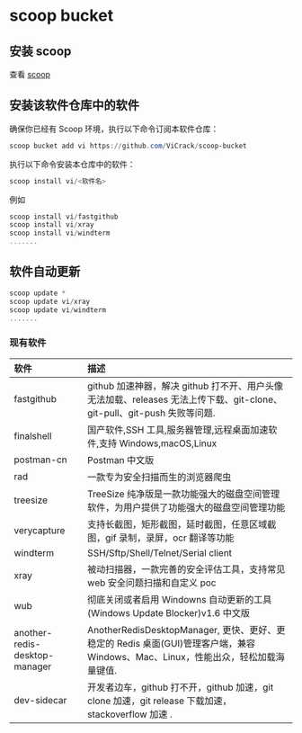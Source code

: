 # scoop bucket

## 安装 scoop

查看 [scoop](https://github.com/ScoopInstaller/Scoop)

## 安装该软件仓库中的软件

确保你已经有 Scoop 环境，执行以下命令订阅本软件仓库：

```powershell
scoop bucket add vi https://github.com/ViCrack/scoop-bucket
```

执行以下命令安装本仓库中的软件：

```powershell
scoop install vi/<软件名>
```

例如

```powershell
scoop install vi/fastgithub
scoop install vi/xray
scoop install vi/windterm
.......
```

## 软件自动更新

```powershell
scoop update *
scoop update vi/xray
scoop update vi/windterm
.......
```

### 现有软件

| 软件                          | 描述                                                                                                                              |
| :---------------------------- | :-------------------------------------------------------------------------------------------------------------------------------- |
| fastgithub                    | github 加速神器，解决 github 打不开、用户头像无法加载、releases 无法上传下载、git-clone、git-pull、git-push 失败等问题.           |
| finalshell                    | 国产软件,SSH 工具,服务器管理,远程桌面加速软件,支持 Windows,macOS,Linux                                                            |
| postman-cn                    | Postman 中文版                                                                                                                    |
| rad                           | 一款专为安全扫描而生的浏览器爬虫                                                                                                  |
| treesize                      | TreeSize 纯净版是一款功能强大的磁盘空间管理软件，为用户提供了功能强大的磁盘空间管理功能                                           |
| verycapture                   | 支持长截图，矩形截图，延时截图，任意区域截图，gif 录制，录屏，ocr 翻译等功能                                                      |
| windterm                      | SSH/Sftp/Shell/Telnet/Serial client                                                                                               |
| xray                          | 被动扫描器，一款完善的安全评估工具，支持常见 web 安全问题扫描和自定义 poc                                                         |
| wub                           | 彻底关闭或者启用 Windowns 自动更新的工具(Windows Update Blocker)v1.6 中文版                                                       |
| another-redis-desktop-manager | AnotherRedisDesktopManager, 更快、更好、更稳定的 Redis 桌面(GUI)管理客户端，兼容 Windows、Mac、Linux，性能出众，轻松加载海量键值. |
| dev-sidecar                   | 开发者边车，github 打不开，github 加速，git clone 加速，git release 下载加速，stackoverflow 加速 .                                |
